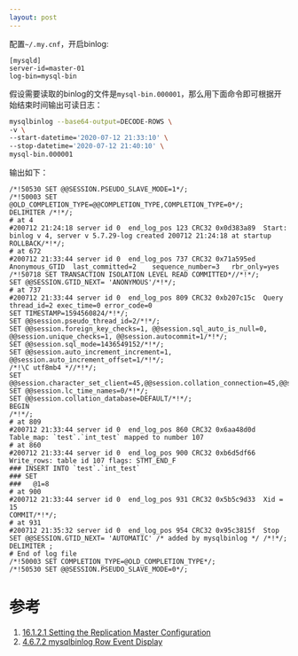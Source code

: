 ```yaml
---
layout: post
---
```


配置`~/.my.cnf`，开启binlog:

```
[mysqld]
server-id=master-01
log-bin=mysql-bin
```

假设需要读取的binlog的文件是`mysql-bin.000001`，那么用下面命令即可根据开始结束时间输出可读日志：

``` bash
mysqlbinlog --base64-output=DECODE-ROWS \
-v \
--start-datetime='2020-07-12 21:33:10' \
--stop-datetime='2020-07-12 21:40:10' \
mysql-bin.000001
```

输出如下：

```
/*!50530 SET @@SESSION.PSEUDO_SLAVE_MODE=1*/;
/*!50003 SET @OLD_COMPLETION_TYPE=@@COMPLETION_TYPE,COMPLETION_TYPE=0*/;
DELIMITER /*!*/;
# at 4
#200712 21:24:18 server id 0  end_log_pos 123 CRC32 0x0d383a89 	Start: binlog v 4, server v 5.7.29-log created 200712 21:24:18 at startup
ROLLBACK/*!*/;
# at 672
#200712 21:33:44 server id 0  end_log_pos 737 CRC32 0x71a595ed 	Anonymous_GTID	last_committed=2	sequence_number=3	rbr_only=yes
/*!50718 SET TRANSACTION ISOLATION LEVEL READ COMMITTED*//*!*/;
SET @@SESSION.GTID_NEXT= 'ANONYMOUS'/*!*/;
# at 737
#200712 21:33:44 server id 0  end_log_pos 809 CRC32 0xb207c15c 	Query	thread_id=2	exec_time=0	error_code=0
SET TIMESTAMP=1594560824/*!*/;
SET @@session.pseudo_thread_id=2/*!*/;
SET @@session.foreign_key_checks=1, @@session.sql_auto_is_null=0, @@session.unique_checks=1, @@session.autocommit=1/*!*/;
SET @@session.sql_mode=1436549152/*!*/;
SET @@session.auto_increment_increment=1, @@session.auto_increment_offset=1/*!*/;
/*!\C utf8mb4 *//*!*/;
SET @@session.character_set_client=45,@@session.collation_connection=45,@@session.collation_server=45/*!*/;
SET @@session.lc_time_names=0/*!*/;
SET @@session.collation_database=DEFAULT/*!*/;
BEGIN
/*!*/;
# at 809
#200712 21:33:44 server id 0  end_log_pos 860 CRC32 0x6aa48d0d 	Table_map: `test`.`int_test` mapped to number 107
# at 860
#200712 21:33:44 server id 0  end_log_pos 900 CRC32 0xb6d5df66 	Write_rows: table id 107 flags: STMT_END_F
### INSERT INTO `test`.`int_test`
### SET
###   @1=8
# at 900
#200712 21:33:44 server id 0  end_log_pos 931 CRC32 0x5b5c9d33 	Xid = 15
COMMIT/*!*/;
# at 931
#200712 21:35:32 server id 0  end_log_pos 954 CRC32 0x95c3815f 	Stop
SET @@SESSION.GTID_NEXT= 'AUTOMATIC' /* added by mysqlbinlog */ /*!*/;
DELIMITER ;
# End of log file
/*!50003 SET COMPLETION_TYPE=@OLD_COMPLETION_TYPE*/;
/*!50530 SET @@SESSION.PSEUDO_SLAVE_MODE=0*/;
```

# 参考

1. [16.1.2.1 Setting the Replication Master Configuration](https://dev.mysql.com/doc/refman/5.7/en/replication-howto-masterbaseconfig.html)
2. [4.6.7.2 mysqlbinlog Row Event Display](https://dev.mysql.com/doc/refman/5.7/en/mysqlbinlog-row-events.html)
